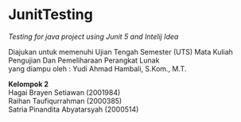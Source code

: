 # JunitTesting
*Testing for java project using Junit 5 and Intelij Idea*

Diajukan untuk memenuhi Ujian Tengah Semester (UTS) Mata Kuliah Pengujian Dan Pemeliharaan Perangkat Lunak \
yang diampu oleh : Yudi Ahmad Hambali, S.Kom., M.T.

**Kelompok 2** \
Hagai Brayen Setiawan (2001984) \
Raihan Taufiqurrahman (2000385) \
Satria Pinandita Abyatarsyah (2000514)
